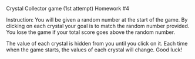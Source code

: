 Crystal Collector game (1st attempt)
Homework #4

Instruction: You will be given a random number at the start of the game. 
By clicking on each crystal your goal is to match the random number provided.
You lose the game if your total score goes above the random number.

The value of each crystal is hidden from you until you click on it. 
Each time when the game starts, the values of each crystal will change.
Good luck!

